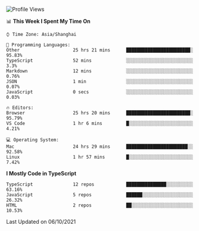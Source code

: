 <!--START_SECTION:waka-->
![Profile Views](http://img.shields.io/badge/Profile%20Views-9-blue)

📊 **This Week I Spent My Time On** 

```text
⌚︎ Time Zone: Asia/Shanghai

💬 Programming Languages: 
Other                    25 hrs 21 mins      ████████████████████████░   95.83% 
TypeScript               52 mins             ░░░░░░░░░░░░░░░░░░░░░░░░░   3.3% 
Markdown                 12 mins             ░░░░░░░░░░░░░░░░░░░░░░░░░   0.76% 
JSON                     1 min               ░░░░░░░░░░░░░░░░░░░░░░░░░   0.07% 
JavaScript               0 secs              ░░░░░░░░░░░░░░░░░░░░░░░░░   0.03%

🔥 Editors: 
Browser                  25 hrs 20 mins      ████████████████████████░   95.79% 
VS Code                  1 hr 6 mins         █░░░░░░░░░░░░░░░░░░░░░░░░   4.21%

💻 Operating System: 
Mac                      24 hrs 29 mins      ███████████████████████░░   92.58% 
Linux                    1 hr 57 mins        █░░░░░░░░░░░░░░░░░░░░░░░░   7.42%

```

**I Mostly Code in TypeScript** 

```text
TypeScript               12 repos            ███████████████░░░░░░░░░░   63.16% 
JavaScript               5 repos             ██████░░░░░░░░░░░░░░░░░░░   26.32% 
HTML                     2 repos             ██░░░░░░░░░░░░░░░░░░░░░░░   10.53%

```



 Last Updated on 06/10/2021
<!--END_SECTION:waka-->
